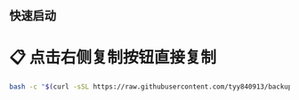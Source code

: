 ## 快速启动

# 📋 点击右侧复制按钮直接复制
```bash
bash -c "$(curl -sSL https://raw.githubusercontent.com/tyy840913/backup/main/init.sh)"
```
